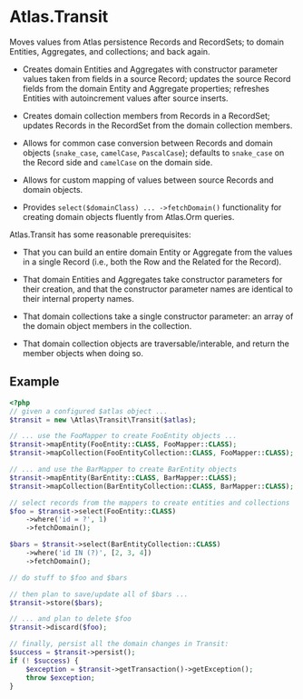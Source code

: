 # Atlas.Transit

Moves values from Atlas persistence Records and RecordSets; to domain Entities,
Aggregates, and collections; and back again.

- Creates domain Entities and Aggregates with constructor parameter values taken
  from fields in a source Record; updates the source Record fields from the
  domain Entity and Aggregate properties; refreshes Entities with autoincrement
  values after source inserts.

- Creates domain collection members from Records in a RecordSet; updates Records
  in the RecordSet from the domain collection members.

- Allows for common case conversion between Records and domain objects
  (`snake_case`, `camelCase`, `PascalCase`); defaults to `snake_case` on the
  Record side and `camelCase` on the domain side.

- Allows for custom mapping of values between source Records and domain
  objects.

- Provides `select($domainClass) ... ->fetchDomain()` functionality for creating
  domain objects fluently from Atlas.Orm queries.

Atlas.Transit has some reasonable prerequisites:

- That you can build an entire domain Entity or Aggregate from the values in a
  single Record (i.e., both the Row and the Related for the Record).

- That domain Entities and Aggregates take constructor parameters for their
  creation, and that the constructor parameter names are identical to their
  internal property names.

- That domain collections take a single constructor parameter: an array
  of the domain object members in the collection.

- That domain collection objects are traversable/interable, and return the
  member objects when doing so.

## Example

```php
<?php
// given a configured $atlas object ...
$transit = new \Atlas\Transit\Transit($atlas);

// ... use the FooMapper to create FooEntity objects ...
$transit->mapEntity(FooEntity::CLASS, FooMapper::CLASS);
$transit->mapCollection(FooEntityCollection::CLASS, FooMapper::CLASS);

// ... and use the BarMapper to create BarEntity objects
$transit->mapEntity(BarEntity::CLASS, BarMapper::CLASS);
$transit->mapCollection(BarEntityCollection::CLASS, BarMapper::CLASS);

// select records from the mappers to create entities and collections
$foo = $transit->select(FooEntity::CLASS)
    ->where('id = ?', 1)
    ->fetchDomain();

$bars = $transit->select(BarEntityCollection::CLASS)
    ->where('id IN (?)', [2, 3, 4])
    ->fetchDomain();

// do stuff to $foo and $bars

// then plan to save/update all of $bars ...
$transit->store($bars);

// ... and plan to delete $foo
$transit->discard($foo);

// finally, persist all the domain changes in Transit:
$success = $transit->persist();
if (! $success) {
    $exception = $transit->getTransaction()->getException();
    throw $exception;
}
```
